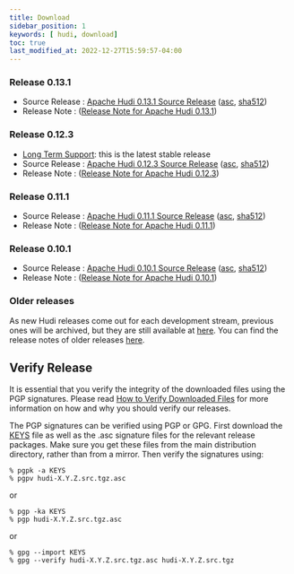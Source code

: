 ```yaml
---
title: Download
sidebar_position: 1
keywords: [ hudi, download]
toc: true
last_modified_at: 2022-12-27T15:59:57-04:00
---
```


### Release 0.13.1
* Source Release : [Apache Hudi 0.13.1 Source Release](https://www.apache.org/dyn/closer.lua/hudi/0.13.1/hudi-0.13.1.src.tgz) ([asc](https://downloads.apache.org/hudi/0.13.1/hudi-0.13.1.src.tgz.asc), [sha512](https://downloads.apache.org/hudi/0.13.1/hudi-0.13.1.src.tgz.sha512))
* Release Note : ([Release Note for Apache Hudi 0.13.1](/releases/release-0.13.1))

### Release 0.12.3
* [Long Term Support](/releases/release-0.12.3#long-term-support): this is the latest stable release
* Source Release : [Apache Hudi 0.12.3 Source Release](https://www.apache.org/dyn/closer.lua/hudi/0.12.3/hudi-0.12.3.src.tgz) ([asc](https://downloads.apache.org/hudi/0.12.3/hudi-0.12.3.src.tgz.asc), [sha512](https://downloads.apache.org/hudi/0.12.3/hudi-0.12.3.src.tgz.sha512))
* Release Note : ([Release Note for Apache Hudi 0.12.3](/releases/release-0.12.3))

### Release 0.11.1
* Source Release : [Apache Hudi 0.11.1 Source Release](https://www.apache.org/dyn/closer.lua/hudi/0.11.1/hudi-0.11.1.src.tgz) ([asc](https://downloads.apache.org/hudi/0.11.1/hudi-0.11.1.src.tgz.asc), [sha512](https://downloads.apache.org/hudi/0.11.1/hudi-0.11.1.src.tgz.sha512))
* Release Note : ([Release Note for Apache Hudi 0.11.1](/releases/release-0.11.1))

### Release 0.10.1
* Source Release : [Apache Hudi 0.10.1 Source Release](https://www.apache.org/dyn/closer.lua/hudi/0.10.1/hudi-0.10.1.src.tgz) ([asc](https://downloads.apache.org/hudi/0.10.1/hudi-0.10.1.src.tgz.asc), [sha512](https://downloads.apache.org/hudi/0.10.1/hudi-0.10.1.src.tgz.sha512))
* Release Note : ([Release Note for Apache Hudi 0.10.1](/releases/release-0.10.1))

### Older releases
As new Hudi releases come out for each development stream, previous ones will be archived, but they are still available
at [here](https://archive.apache.org/dist/hudi/). You can find the release notes of older releases [here](/releases/older-releases).

## Verify Release

It is essential that you verify the integrity of the downloaded files using the PGP signatures. Please read [How to Verify Downloaded Files](https://www.apache.org/info/verification.html)
for more information on how and why you should verify our releases.

The PGP signatures can be verified using PGP or GPG. First download the [KEYS](https://downloads.apache.org/hudi/KEYS) file as well as the
.asc signature files for the relevant release packages. Make sure you get these files from the main distribution directory, rather than from
a mirror. Then verify the signatures using:

```
% pgpk -a KEYS
% pgpv hudi-X.Y.Z.src.tgz.asc
```

or

```
% pgp -ka KEYS
% pgp hudi-X.Y.Z.src.tgz.asc
```

or

```
% gpg --import KEYS
% gpg --verify hudi-X.Y.Z.src.tgz.asc hudi-X.Y.Z.src.tgz
```
